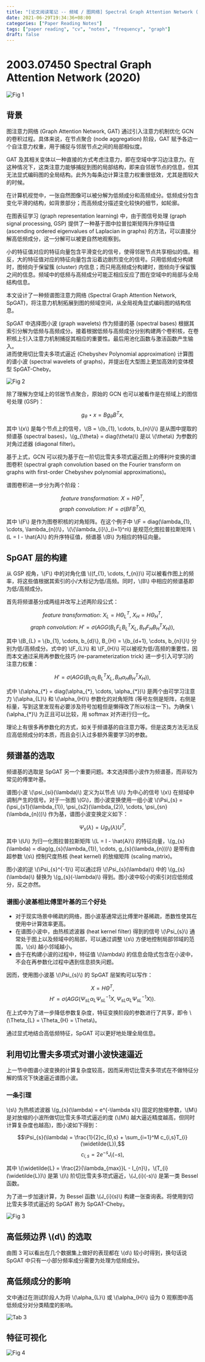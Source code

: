 ```yaml
---
title: "[论文阅读笔记 -- 频域 / 图网络] Spectral Graph Attention Network (2020)"
date: 2021-06-29T19:34:36+08:00
categories: ["Paper Reading Notes"]
tags: ["paper reading", "cv", "notes", "frequency", "graph"]
draft: false
---
```


# 2003.07450 Spectral Graph Attention Network (2020)

![Fig 1](/images/2021/PRN25/1.png)

## 背景

图注意力网络 (Graph Attention Network, GAT) 通过引入注意力机制优化 GCN 的卷积过程。具体来说，在节点聚合 (node aggregation) 阶段，GAT 赋予各边一个自注意力权重，用于捕捉与邻居节点之间的局部相似度。    

GAT 及其相关变体以一种直接的方式考虑注意力，即在空域中学习边注意力。在这种情况下，这类注意力能够捕捉到图的局部结构，即来自邻居节点的信息，但其无法显式编码图的全局结构。此外为每条边计算注意力权重很低效，尤其是图较大的时候。  

在计算机视觉中，一张自然图像可以被分解为低频成分和高频成分。低频成分包含变化平滑的结构，如背景部分；而高频成分描述变化较快的细节，如轮廓。  

在图表征学习 (graph representation learning) 中，由于图信号处理 (graph signal processing, GSP) 提供了一种基于图中拉普拉斯矩阵升序特征值 (ascending ordered eigenvalues of Laplacian in graphs) 的方法，可以直接分解高低频成分，这一分解可以被更自然地观察到。  

小的特征值对应的特征向量包含平滑变化的信号，使得邻居节点共享相似的值。相反，大的特征值对应的特征向量包含沿着边剧烈变化的信号。只用低频成分构建时，图倾向于保留簇 (cluster) 内信息；而只用高频成分构建时，图倾向于保留簇之间的信息。频域中的低频与高频成分可能正相应反应了图在空域中的局部与全局结构信息。  

本文设计了一种频谱图注意力网络 (Spectral Graph Attention Network, SpGAT)，将注意力机制拓展到图的频域空间，从全局视角显式编码图的结构信息。  

SpGAT 中选择图小波 (graph wavelets) 作为频谱的基 (spectral bases) 根据其索引分解为低频与高频成分。接着根据低频与高频成分分别构建两个卷积核，在卷积核上引入注意力机制捕捉其相应的重要性。最后用池化函数与激活函数产生输入。  
进而使用切比雪夫多项式逼近 (Chebyshev Polynomial approximation) 计算图的谱小波 (spectral wavelets of graphs)，并提出在大型图上更加高效的变体模型 SpGAT-Cheby。  

![Fig 2](/images/2021/PRN25/2.png)

除了理解为空域上的邻居节点聚合，原始的 GCN 也可以被看作是在频域上的图信号处理 (GSP)：  

$$g_{\theta} \star x = Bg_{\theta}B^Tx,$$  

其中 \\(x\\) 是每个节点上的信号，\\(B = \\{b_{1}, \cdots, b_{n}\\}\\) 是从图中提取的频谱基 (spectral bases)，\\(g_{\theta} = diag(\theta)\\) 是以 \\(\theta\\) 为参数的对角过滤器 (diagonal filter)。  

基于上式，GCN 可以视为基于在一阶切比雪夫多项式逼近图上的傅利叶变换的谱图卷积 (spectral graph convolution based on the Fourier transform on graphs with first-order Chebyshev polynomial approximations)。  

谱图卷积进一步分为两个阶段：  

$$feature \ transformation: \ X = H\Theta^T,$$
$$graph \ convolution: \ H' = \sigma(BFB^TX),$$  

其中 \\(F\\) 是作为图卷积核的对角矩阵。在这个例子中 \\(F = diag(\lambda_{1}, \cdots, \lambda_{n})\\)，\\(\\{\lambda_{i}\\}_{i=1}^n\\) 是规范化图拉普拉斯矩阵 \\(L = I - \hat{A}\\) 的升序特征值，频谱基 \\(B\\) 为相应的特征向量。  

## SpGAT 层的构建

从 GSP 视角，\\(F\\) 中的对角化值 \\((f_{1}, \cdots, f_{n})\\) 可以被看作图上的频率，将这些值根据其索引的小/大标记为低/高频。同时，\\(B\\) 中相应的频谱基即为低/高频成分。  

首先将频谱基分成两组并改写上述两阶段公式：  

$$feature \ transformation: \ X_{L} = H\Theta_{L}^T, \ X_{H} = H\Theta_{H}^T,$$
$$graph \ convolution: \ H' = \sigma(AGG(B_{L}F_{L}B_{L}^TX_{L}, B_{H}F_{H}B_{H}^TX_{H})),$$  

其中 \\(B_{L} = \\{b_{1}, \cdots, b_{d}\\}, B_{H} = \\{b_{d+1}, \cdots, b_{n}\\}\\) 分别为低/高频成分。式中的 \\(F_{L}\\) 和 \\(F_{H}\\) 可以被视为低/高频的重要性，因而本文通过采用再参数化技巧 (re-parameterization trick) 进一步引入可学习的注意力权重：  

$$H' = \sigma(AGG(B_{L}\alpha_{L}B_{L}^TX_{L}, B_{H}\alpha_{H}B_{H}^TX_{H})),$$  

式中 \\(\alpha_{\*} = diag(\alpha_{\*}, \cdots, \alpha_{\*})\\) 是两个由可学习注意力 \\(\alpha_{L}\\) 和 \\(\alpha_{H}\\) 参数化的对角矩阵 (等号左侧是矩阵，右侧是标量，写到这里发现有必要涉及符号加粗但是懒得改了所以标注一下)。为确保 \\(\alpha_{\*}\\) 为正且可以比较，用 softmax 对齐进行归一化。  

理论上有很多再参数化的方式，如关于频谱基的自注意力等。但是这类方法无法反应高低频成分的本质，而且会引入过多额外需要学习的参数。  

## 频谱基的选取

频谱基的选取是 SpGAT 另一个重要问题。本文选择图小波作为频谱基，而非较为常见的傅里叶基。  

谱图小波 \\(\psi_{si}(\lambda)\\) 定义为以节点 \\(i\\) 为中心的信号 \\(x\\) 在频域中调制产生的信号。对于一张图 \\(G\\)，图小波变换使用一组小波 \\(\Psi_{s} = (\psi_{s1}(\lambda_{1}), \psi_{s2}(\lambda_{2}), \cdots, \psi_{sn}(\lambda_{n}))\\) 作为基，谱图小波变换定义如下：  

$$\Psi_{s}(\lambda) = Ug_{s}(\lambda)U^T,$$  

其中 \\(U\\) 为归一化图拉普拉斯矩阵 \\(L = I - \hat{A}\\) 的特征向量，\\(g_{s}(\lambda) = diag(g_{s}(\lambda_{1}), \cdots, g_{s}(\lambda_{n}))\\) 是带有由超参数 \\(s\\) 控制尺度热核 (heat kernel) 的放缩矩阵 (scaling matrix)。  

图小波的逆 \\(\Psi_{s}^{-1}\\) 可以通过将 \\(\Psi_{s}(\lambda)\\) 中的 \\(g_{s}(\lambda)\\) 替换为 \\(g_{s}(-\lambda)\\) 得到。图小波中较小的索引对应低频成分，反之亦然。  

### 谱图小波基相比傅里叶基的三个好处
+ 对于现实场景中稀疏的网络，图小波基通常远比傅里叶基稀疏，悉数性使其在使用中计算效率更高。  
+ 在谱图小波中，由热核滤波器 (heat kernel filter) 得到的信号 \\(\Psi_{s}\\) 通常处于图上以及频域中的局部，可以通过调整 \\(s\\) 方便地控制局部邻域的范围，\\(s\\) 越小邻域越小。  
+ 由于在构建小波的过程中，特征值 \\(\lambda\\) 的信息会隐式包含在小波中，不会在再参数化过程中遇到信息损失问题。  

因而，使用图小波基 \\(\Psi_{s}\\) 的 SpGAT 层架构可以写作：  

$$X = H\Theta^T,$$
$$H' = \sigma(AGG(\Psi_{sL}\alpha_{L}\Psi_{sL}^{-1}X, \Psi_{sL}\alpha_{L}\Psi_{sL}^{-1}X)).$$  

在上式中为了进一步降低参数复杂度，特征变换阶段的参数进行了共享，即令 \\(\Theta_{L} = \Theta_{H} = \Theta\\)。  

通过显式地结合高低频特征，SpGAT 可以更好地处理全局信息。  

## 利用切比雪夫多项式对谱小波快速逼近

上一节中图谱小波变换的计算复杂度较高，因而采用切比雪夫多项式在不做特征分解的情况下快速逼近谱图小波。  

### 一条引理

\\(s\\) 为热核滤波器 \\(g_{s}(\lambda) = e^{-\lambda s}\\) 固定的放缩参数，\\(M\\) 是对放缩的小波所做切比雪夫多项式逼近的度 (\\(M\\) 越大逼近精度越高，但同时计算复杂度也越高)，图小波如下得到：  

$$\Psi_{s}(\lambda) = \frac{1}{2}c_{0,s} + \sum_{i=1}^M c_{i,s}T_{i}(\widetilde{L}),$$
$$c_{i,s} = 2e^{-s}J_{i}(-s),$$  

其中 \\(\widetilde{L} = \frac{2}{\lambda_{max}}L - I_{n}\\)，\\(T_{i}(\widetilde{L})\\) 是第 \\(i\\) 阶切比雪夫多项式逼近，\\(J_{i}(-s)\\) 是第一类 Bessel 函数。  

为了进一步加速计算，为 Bessel 函数 \\(J_{i}(s)\\) 构建一张查询表。将使用到切比雪夫多项式逼近的 SpGAT 称为 SpGAT-Cheby。  

![Fig 3](/images/2021/PRN25/3.png)

## 高低频边界 \\(d\\) 的选取

由图 3 可以看出在几个数据集上做好的表现都在 \\(d\\) 较小时得到，换句话说 SpGAT 中只有一小部分频率成分需要为处理为低频成分。  

## 高低频成分的影响

文中通过在测试阶段人为将 \\(\alpha_{L}\\) 或 \\(\alpha_{H}\\) 设为 0 观察图中高低频成分对分类精度的影响。  

![Tab 3](/images/2021/PRN25/T3.png)

## 特征可视化

![Fig 4](/images/2021/PRN25/4.png)
